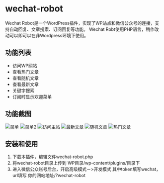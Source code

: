 wechat-robot
============

Wechat Robot是一个WordPress插件，实现了WP站点和微信公众号的连接，支持自动回复、文章搜索、订阅回复等功能。
Wechat Robt使用PHP语言，稍作改动可以即可以在非Wordpress环境下使用。


## 功能列表
- 访问WP网站
- 查看热门文章
- 查看随机文章
- 查看最新文章
- 关键字搜索
- 订阅时显示欢迎菜单


## 功能截图
![菜单](https://raw2.github.com/wangvsa/wechat-robot/screenshot/show_menu.png)
![菜单2](https://raw2.github.com/wangvsa/wechat-robot/screenshot/show_menu2.png)
![访问主站](https://raw2.github.com/wangvsa/wechat-robot/screenshot/visit_wp.png)
![最新文章](https://raw2.github.com/wangvsa/wechat-robot/screenshot/rencent.png)
![随机文章](https://raw2.github.com/wangvsa/wechat-robot/screenshot/random.png)
![热门文章](https://raw2.github.com/wangvsa/wechat-robot/screenshot/hotest.png)

## 安装和使用

1. 下载本插件，编辑文件wechat-robot.php
2. 将wechat-robot目录上传到 WP目录/wp-content/plugins/目录下
3. 进入微信公众账号后台，开启高级模式－>开发模式
其中token填写wechat，url填写 你的网站地址/?wechat-robot

